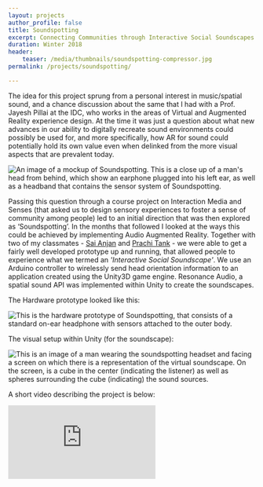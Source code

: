 ```yaml
---
layout: projects
author_profile: false
title: Soundspotting
excerpt: Connecting Communities through Interactive Social Soundscapes and Audio Augmented Reality.
duration: Winter 2018
header: 
    teaser: /media/thumbnails/soundspotting-compressor.jpg
permalink: /projects/soundspotting/

---
```

The idea for this project sprung from a personal interest in music/spatial sound, and a chance discussion about the same that I had with a Prof. Jayesh Pillai at the IDC, who works in the areas of Virtual and Augmented Reality experience design. At the time it was just a question about what new advances in our ability to digitally recreate sound environments could possibly be used for, and more specifically, how AR for sound could potentially hold its own value even when delinked from the more visual aspects that are prevalent today.

![An image of a mockup of Soundspotting. This is a close up of a man's head from behind, which show an earphone plugged into his left ear, as well as a headband that contains the sensor system of Soundspotting.](\media\Soundspotting\SS1small.jpg)

Passing this question through a course project on Interaction Media and Senses (that asked us to design sensory experiences to foster a sense of community among people) led to an initial direction that was then explored as ‘Soundspotting’. In the months that followed I looked at the ways this could be achieved by implementing Audio Augmented Reality. Together with two of my classmates - [Sai Anjan](https://saianjan.com/) and [Prachi Tank](https://www.prachitank.com/) - we were able to get a fairly well developed prototype up and running, that allowed people to experience what we termed an *'Interactive Social Soundscape'*. We use an Arduino controller to wirelessly send head orientation information to an application created using the Unity3D game engine. Resonance Audio, a spatial sound API was implemented within Unity to create the soundscapes.

The Hardware prototype looked like this:

![This is the hardware prototype of Soundspotting, that consists of a standard on-ear headphone with sensors attached to the outer body.](\media\Soundspotting\SS2small.jpg)

The visual setup within Unity (for the soundscape): 

![This is an image of a man wearing the soundspotting headset and facing a screen on which there is a representation of the virtual soundscape. On the screen, is a cube in the center (indicating the listener) as well as spheres surrounding the cube (indicating) the sound sources.](\media\Soundspotting\SS3small.jpg)

A short video describing the project is below:

<iframe class = "video" src="https://www.youtube.com/embed/vGwtdtADxFo" frameborder="0" allow="accelerometer; autoplay; encrypted-media; gyroscope; picture-in-picture" allowfullscreen></iframe>